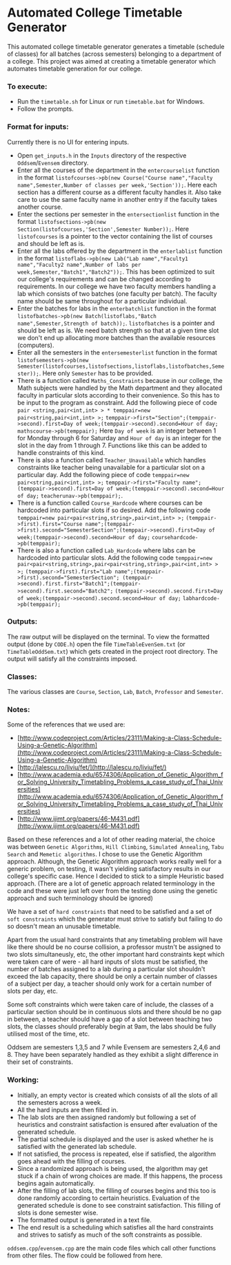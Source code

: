 # Automated College Timetable Generator
This automated college timetable generator generates a timetable (schedule of classes) for all batches (across semesters) belonging to a department of a college.
This project was aimed at creating a timetable generator which automates timetable generation for our college.

### To execute:
- Run the `timetable.sh` for Linux or run `timetable.bat` for Windows.
- Follow the prompts. 

### Format for inputs:
Currently there is no UI for entering inputs.

- Open `get_inputs.h` in the `Inputs` directory of the respective `Oddsem`/`Evensem` directory.
- Enter all the courses of the department in the `entercourselist` function in the format `listofcourses->pb(new Course("Course name","Faculty name",Semester,Number of classes per week,'Section'));`. Here each section has a different course as a different faculty handles it. Also take care to use the same faculty name in another entry if the faculty takes another course.
- Enter the sections per semester in the `entersectionlist` function in the format `listofsections->pb(new Section(listofcourses,'Section',Semester Number));`. Here `listofcourses` is a pointer to the vector containing the list of courses and should be left as is.
- Enter all the labs offered by the department in the `enterlablist` function in the format `listoflabs->pb(new Lab("Lab name","Faculty1 name","Faculty2 name",Number of labs per week,Semester,"Batch1","Batch2"));`. This has been optimized to suit our college's requirements and can be changed according to requirements. In our college we have two faculty members handling a lab which consists of two batches (one faculty per batch). The faculty name should be same throughout for a particular individual.
- Enter the batches for labs in the `enterbatchlist` function in the format `listofbatches->pb(new Batch(listoflabs,"Batch name",Semester,Strength of batch));`. `listofbatches` is a pointer and should be left as is. We need batch strength so that at a given time slot we don't end up allocating more batches than the available resources (computers).
- Enter all the semesters in the `entersemesterlist` function in the format `listofsemesters->pb(new Semester(listofcourses,listofsections,listoflabs,listofbatches,Semester));`. Here only `Semester` has to be provided.
- There is a function called `Maths_Constraints` because in our college, the Math subjects were handled by the Math department and they allocated faculty in particular slots according to their convenience. So this has to be input to the program as constraint. Add the following piece of code `pair <string,pair<int,int> > * temppair=new pair<string,pair<int,int> >;`
    `temppair->first="Section";(temppair->second).first=Day of week;(temppair->second).second=Hour of day;`
`mathscourse->pb(temppair);`
Here `Day of week` is an integer between 1 for Monday through 6 for Saturday and `Hour of day` is an integer for the slot in the day from 1 through 7.
Functions like this can be added to handle constraints of this kind.
- There is also a function called `Teacher_Unavailable` which handles constraints like teacher being unavailable for a particular slot on a particular day. Add the following piece of code `temppair=new pair<string,pair<int,int> >;`
`temppair->first="Faculty name";(temppair->second).first=Day of week;(temppair->second).second=Hour of day;`
`teacherunav->pb(temppair);`.
- There is a function called `Course_Hardcode` where courses can be hardcoded into particular slots if so desired. Add the following code `temppair=new pair<pair<string,string>,pair<int,int> >;`
    `(temppair->first).first="Course name";(temppair->first).second="SemesterSection";(temppair->second).first=Day of week;(temppair->second).second=Hour of day;`
    `coursehardcode->pb(temppair);`
- There is also a function called `Lab_Hardcode` where labs can be hardcoded into particular slots. Add the following code `temppair=new pair<pair<string,string>,pair<pair<string,string>,pair<int,int> > >;`
    `(temppair->first).first="Lab name";(temppair->first).second="SemesterSection";
    (temppair->second).first.first="Batch1";(temppair->second).first.second="Batch2";` `(temppair->second).second.first=Day of week;(temppair->second).second.second=Hour of day;`
    `labhardcode->pb(temppair);`

### Outputs:
The raw output will be displayed on the terminal.
To view the formatted output (done by `CODE.h`) open the file `TimeTableEvenSem.txt` (or `TimeTableOddSem.txt`) which gets created in the project root directory. The output will satisfy all the constraints imposed.

### Classes:
The various classes are `Course`, `Section`, `Lab`, `Batch`, `Professor` and `Semester`.

### Notes:
Some of the references that we used are:

- [http://www.codeproject.com/Articles/23111/Making-a-Class-Schedule-Using-a-Genetic-Algorithm](http://www.codeproject.com/Articles/23111/Making-a-Class-Schedule-Using-a-Genetic-Algorithm)
- [http://lalescu.ro/liviu/fet/](http://lalescu.ro/liviu/fet/)
- [http://www.academia.edu/6574306/Application_of_Genetic_Algorithm_for_Solving_University_Timetabling_Problems_a_case_study_of_Thai_Universities](http://www.academia.edu/6574306/Application_of_Genetic_Algorithm_for_Solving_University_Timetabling_Problems_a_case_study_of_Thai_Universities)
- [http://www.ijimt.org/papers/46-M431.pdf](http://www.ijimt.org/papers/46-M431.pdf)

Based on these references and a lot of other reading material, the choice was between `Genetic Algorithms`, `Hill Climbing`, `Simulated Annealing`, `Tabu Search` and `Memetic algorithms`. I chose to use the Genetic Algorithm approach. Although, the Genetic Algorithm approach works really well for a generic problem, on testing, it wasn't yielding satisfactory results in our college's specific case. Hence I decided to stick to a simple Heuristic based approach. (There are a lot of genetic approach related terminology in the code and these were just left over from the testing done using the genetic approach and such terminology should be ignored)

We have a set of `hard constraints` that need to be satisfied and a set of `soft constraints` which the generator must strive to satisfy but failing to do so doesn't mean an unusable timetable.

Apart from the usual hard constraints that any timetabling problem will have like there should be no course collision, a professor mustn't be assigned to two slots simultaneusly, etc, the other important hard constraints kept which were taken care of were - all hard inputs of slots must be satisfied, the number of batches assigned to a lab during a particular slot shouldn't exceed the lab capacity, there should be only a certain number of classes of a subject per day, a teacher should only work for a certain number of slots per day, etc.

Some soft constraints which were taken care of include, the classes of a particular section should be in continuous slots and there should be no gap in between, a teacher should have a gap of a slot between teaching two slots, the classes should preferably begin at 9am, the labs should be fully utilised most of the time, etc.

Oddsem are semesters 1,3,5 and 7 while Evensem are semesters 2,4,6 and 8. They have been separately handled as they exhibit a slight difference in their set of constraints.

### Working:
- Initially, an empty vector is created which consists of all the slots of all the semesters across a week.
- All the hard inputs are then filled in.
- The lab slots are then assigned randomly but following a set of heuristics and constraint satisfaction is ensured after evaluation of the generated schedule.
- The partial schedule is displayed and the user is asked whether he is satisfied with the generated lab schedule.
- If not satisfied, the process is repeated, else if satisfied, the algorithm goes ahead with the filling of courses.
- Since a randomized approach is being used, the algorithm may get stuck if a chain of wrong choices are made. If this happens, the process begins again automatically.
- After the filling of lab slots, the filling of courses begins and this too is done randomly according to certain heuristics. Evaluation of the generated schedule is done to see constraint satisfaction. This filling of slots is done semester wise.
- The formatted output is generated in a text file.
- The end result is a scheduling which satisfies all the hard constraints and strives to satisfy as much of the soft constraints as possible.

`oddsem.cpp`/`evensem.cpp` are the main code files which call other functions from other files. The flow could be followed from here.
 

